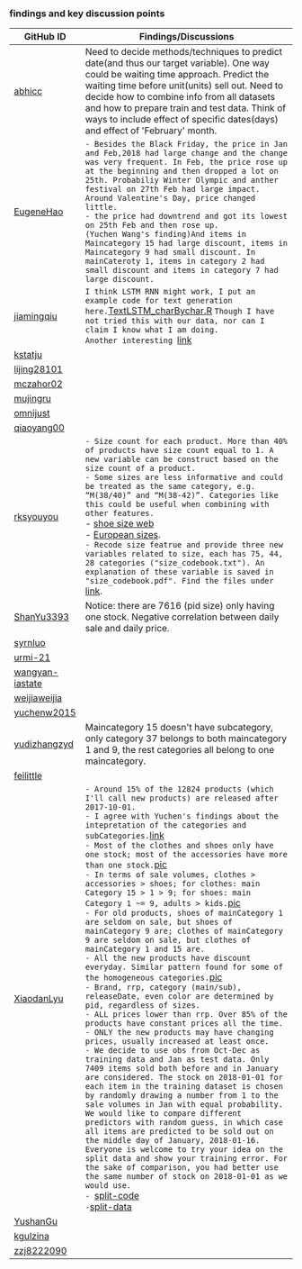 ### findings and key discussion points 

| GitHub ID | Findings/Discussions |
|---|--------------------|
| [abhicc](https://github.com/abhicc) | Need to decide methods/techniques to predict date(and thus our target variable). One way could be waiting time approach. Predict the waiting time before unit(units) sell out. Need to decide how to combine info from all datasets and how to prepare train and test data. Think of ways to include effect of specific dates(days) and effect of 'February' month.  |
| [EugeneHao](https://github.com/EugeneHao) |`- Besides the Black Friday, the price in Jan and Feb,2018 had large change and the change was very frequent. In Feb, the price rose up at the beginning and then dropped a lot on 25th. Probabiliy Winter Olympic and anther festival on 27th Feb had large impact. Around Valentine's Day, price changed little. ` <br/>`- the price had downtrend and got its lowest on 25th Feb and then rose up. `<br/>`(Yuchen Wang's finding)And items in Maincategory 15 had large discount, items in Maincategory 9 had small discount. In mainCateroty 1, items in category 2 had small discount and items in category 7 had large discount.`  |
| [jiamingqiu](https://github.com/jiamingqiu) |`I think LSTM RNN might work, I put an example code for text generation here.`[TextLSTM_charBychar.R](https://github.com/ISU-DMC/dmc2018/blob/master/users/jiamingqiu/TextLSTM_charBychar.R) `Though I have not tried this with our data, nor can I claim I know what I am doing.` <br/> `Another interesting `[link](https://machinelearningmastery.com/time-series-forecasting-long-short-term-memory-network-python/)|
| [kstatju](https://github.com/kstatju) | |
| [lijing28101](https://github.com/lijing28101) | |
| [mczahor02](https://github.com/mczahor02) | |
| [mujingru](https://github.com/mujingru) | |
| [omnijust](https://github.com/omnijust) | |
| [qiaoyang00](https://github.com/qiaoyang00) | |
| [rksyouyou](https://github.com/rksyouyou) | `- Size count for each product. More than 40% of products have size count equal to 1. A new variable can be construct based on the size count of a product.`<br/> `- Some sizes are less informative and could be treated as the same category, e.g. “M(38/40)” and “M(38-42)”. Categories like this could be useful when combining with other features.` <br/> - [shoe size web](https://www.healthyfeetstore.com/shoe-length-sizing-charts.html)<br/> - [European sizes](https://www.blitzresults.com/en/european-sizes/). <br/> `- Recode size featrue and provide three new variables related to size, each has 75, 44, 28 categories ("size_codebook.txt"). An explanation of these variable is saved in "size_codebook.pdf". Find the files under` [link](https://github.com/ISU-DMC/dmc2018/tree/master/users/rksyouyou). |
| [ShanYu3393](https://github.com/ShanYu3393) | Notice: there are 7616 (pid size) only having one stock. Negative correlation between daily sale and daily price. |
| [syrnluo](https://github.com/syrnluo) | |
| [urmi-21](https://github.com/urmi-21) | |
| [wangyan-iastate](https://github.com/wangyan-iastate) | |
| [weijiaweijia](https://github.com/weijiaweijia) | |
| [yuchenw2015](https://github.com/yuchenw2015) | |
| [yudizhangzyd](https://github.com/yudizhangzyd) | Maincategory 15 doesn't have subcategory, only category 37 belongs to both maincategory 1 and 9, the rest categories all belong to one maincategory. |
| [feilittle](https://github.com/feilittle) | |
| [XiaodanLyu](https://github.com/XiaodanLyu) |`- Around 15% of the 12824 products (which I'll call new products) are released after 2017-10-01.`<br/>`- I agree with Yuchen's findings about the intepretation of the categories and subCategories.`[link](https://github.com/ISU-DMC/dmc2018/blob/master/users/yuchenw2015/Sub%20Category.pdf)<br/>`- Most of the clothes and shoes only have one stock; most of the accessories have more than one stock.`[pic](https://github.com/ISU-DMC/dmc2018/blob/master/users/XiaodanLyu/README.md#stock-on-feb-1st)<br/>`- In terms of sale volumes, clothes > accessories > shoes; for clothes: main Category 15 > 1 > 9; for shoes: main Category 1 ~= 9, adults > kids.`[pic](https://github.com/ISU-DMC/dmc2018/blob/master/users/XiaodanLyu/README.md#sale-volumes)<br/>`- For old products, shoes of mainCategory 1 are seldom on sale, but shoes of mainCategory 9 are; clothes of mainCategory 9 are seldom on sale, but clothes of mainCategory 1 and 15 are.`<br/>`- All the new products have discount everyday. Similar pattern found for some of the homogeneous categories.`[pic](https://github.com/ISU-DMC/dmc2018/blob/master/users/XiaodanLyu/README.md#discount)<br/>`- Brand, rrp, category (main/sub), releaseDate, even color are determined by pid, regardless of sizes.`<br/>`- ALL prices lower than rrp. Over 85% of the products have constant prices all the time.`<br/>`- ONLY the new products may have changing prices, usually increased at least once.`<br/>`- We decide to use obs from Oct-Dec as training data and Jan as test data. Only 7409 items sold both before and in January are considered. The stock on 2018-01-01 for each item in the training dataset is chosen by randomly drawing a number from 1 to the sale volumes in Jan with equal probability. We would like to compare different predictors with random guess, in which case all items are predicted to be sold out on the middle day of January, 2018-01-16. Everyone is welcome to try your idea on the split data and show your training error. For the sake of comparison, you had better use the same number of stock on 2018-01-01 as we would use.`<br/>`- `[split-code](https://github.com/ISU-DMC/dmc2018/blob/master/users/XiaodanLyu/data_split.md)<br/>` - `[split-data](https://github.com/ISU-DMC/dmc2018/tree/master/users/XiaodanLyu/data_clean)|
| [YushanGu](https://github.com/YushanGu) | |
| [kgulzina](https://github.com/kgulzina) | |
| [zzj8222090](https://github.com/zzj8222090) | |
